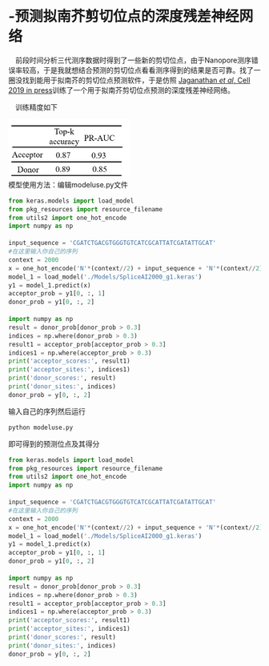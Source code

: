 # -预测拟南芥剪切位点的深度残差神经网络
&#8194;&#8194;前段时间分析三代测序数据时得到了一些新的剪切位点，由于Nanopore测序错误率较高，于是我就想结合预测的剪切位点看看测序得到的结果是否可靠。找了一圈没找到能用于拟南芥的剪切位点预测软件，于是仿照  [Jaganathan *et al*, Cell 2019 in press](https://doi.org/10.1016/j.cell.2018.12.015)训练了一个用于拟南芥剪切位点预测的深度残差神经网络。<br></p>
&#8194;&#8194;训练精度如下<br></p>
<div align="left"><img src="figure/figure1.png" width="48%"></div>
模型使用方法：编辑modeluse.py文件<br></p>

```python
from keras.models import load_model
from pkg_resources import resource_filename
from utils2 import one_hot_encode
import numpy as np

input_sequence = 'CGATCTGACGTGGGTGTCATCGCATTATCGATATTGCAT'
#在这里输入你自己的序列
context = 2000
x = one_hot_encode('N'*(context//2) + input_sequence + 'N'*(context//2))[None, :]
model_1 = load_model('./Models/SpliceAI2000_g1.keras')
y1 = model_1.predict(x)
acceptor_prob = y1[0, :, 1]
donor_prob = y1[0, :, 2]

import numpy as np
result = donor_prob[donor_prob > 0.3]
indices = np.where(donor_prob > 0.3)
result1 = acceptor_prob[acceptor_prob > 0.3]
indices1 = np.where(acceptor_prob > 0.3)
print('acceptor_scores:', result1)
print('acceptor_sites:', indices1)
print('donor_scores:', result)
print('donor_sites:', indices)
donor_prob = y[0, :, 2]
```

输入自己的序列然后运行

```python
python modeluse.py
```
即可得到的预测位点及其得分
```python
from keras.models import load_model
from pkg_resources import resource_filename
from utils2 import one_hot_encode
import numpy as np

input_sequence = 'CGATCTGACGTGGGTGTCATCGCATTATCGATATTGCAT'
#在这里输入你自己的序列
context = 2000
x = one_hot_encode('N'*(context//2) + input_sequence + 'N'*(context//2))[None, :]
model_1 = load_model('./Models/SpliceAI2000_g1.keras')
y1 = model_1.predict(x)
acceptor_prob = y1[0, :, 1]
donor_prob = y1[0, :, 2]

import numpy as np
result = donor_prob[donor_prob > 0.3]
indices = np.where(donor_prob > 0.3)
result1 = acceptor_prob[acceptor_prob > 0.3]
indices1 = np.where(acceptor_prob > 0.3)
print('acceptor_scores:', result1)
print('acceptor_sites:', indices1)
print('donor_scores:', result)
print('donor_sites:', indices)
donor_prob = y[0, :, 2]
```
